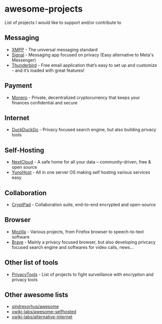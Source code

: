 # awesome-projects
List of projects I would like to support and/or contribute to

## Messaging
- [XMPP](https://github.com/xsf) - The universal messaging standard
- [Signal](https://github.com/signalapp) - Messaging app focused on privacy (Easy alternative to Meta's Messenger)
- [Thunderbird](https://www.thunderbird.net/fr/) - Free email application that’s easy to set up and customize - and it’s loaded with great features!

## Payment
- [Monero](https://github.com/monero-project) - Private, decentralized cryptocurrency that keeps your finances confidential and secure

## Internet
- [DuckDuckGo](https://github.com/duckduckgo) - Privacy focused search engine, but also building privacy tools

## Self-Hosting
- [NextCloud](https://github.com/nextcloud) - A safe home for all your data – community-driven, free & open source
- [YunoHost](https://github.com/YunoHost) - All in one server OS making self hosting various services easy 

## Collaboration
- [CryptPad](https://github.com/xwiki-labs) - Collaboration suite, end-to-end encrypted and open-source

## Browser
- [Mozilla](https://github.com/mozilla) - Various projects, from Firefox browser to speech-to-text software
- [Brave](https://github.com/brave/) - Mainly a privacy focused browser, but also developing privcacy focused search engine and softwares for video calls, news...

## Other list of tools
- [PrivacyTools](https://www.privacytools.io/) - List of projects to fight surveillance with encryption and privacy tools

## Other awesome lists
- [sindresorhus/awesome](https://github.com/sindresorhus/awesome)
- [xwiki-labs/awesome-selfhosted](https://github.com/xwiki-labs/awesome-selfhosted)
- [xwiki-labs/alternative-internet](https://github.com/xwiki-labs/alternative-internet)
